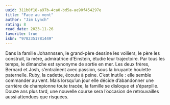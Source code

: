 ```yaml
---
uuid: 311b0f18-a97b-4ca0-bd5a-ae90f454297e
title: "Face au vent"
author: "Jim Lynch"
rating: 8
read_date: 2023-11-26
favorite: true
isbn: "9782351781449"
---
```


Dans la famille Johannssen, le grand-père dessine les voiliers, le père les construit, la mère, admiratrice d’Einstein, étudie leur trajectoire. Par tous les temps, le dimanche est synonyme de sortie en mer. Les deux frères, Bernard et Josh, s’entraînent avec passion, sous la bruyante houlette paternelle. Ruby, la cadette, écoute à peine. C’est inutile : elle semble commander au vent. Mais lorsqu’un jour elle décide d’abandonner une carrière de championne toute tracée, la famille se disloque et s’éparpille. Douze ans plus tard, une nouvelle course sera l’occasion de retrouvailles aussi attendues que risquées.